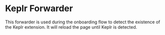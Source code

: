 # Keplr Forwarder

This forwarder is used during the onboarding flow to detect the existence of the Keplr extension. It will reload the page until Keplr is detected.
